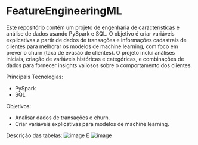 # FeatureEngineeringML
Este repositório contém um projeto de engenharia de características e análise de dados usando PySpark e SQL. O objetivo é criar variáveis explicativas a partir de dados de transações e informações cadastrais de clientes para melhorar os modelos de machine learning, com foco em prever o churn (taxa de evasão de clientes). O projeto inclui análises iniciais, criação de variáveis históricas e categóricas, e combinações de dados para fornecer insights valiosos sobre o comportamento dos clientes.

Principais Tecnologias:

* PySpark
* SQL

Objetivos:

* Analisar dados de transações e churn.
* Criar variáveis explicativas para modelos de machine learning.

Descrição das tabelas: 
![image](https://github.com/danielreinaux/FeatureEngineeringML/assets/91274263/937bd260-4343-4889-a6b2-d2edaf868b44)
E
![image](https://github.com/danielreinaux/FeatureEngineeringML/assets/91274263/d4d3c946-3d47-468d-b783-05832309ef62)


